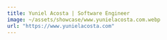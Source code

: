 ```yaml
---
title: Yuniel Acosta | Software Engineer
image: ~/assets/showcase/www.yunielacosta.com.webp
url: "https://www.yunielacosta.com"
---
```

